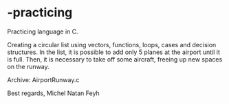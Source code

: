 # -practicing
 Practicing language in C.
 
Creating a circular list using vectors, functions, loops, cases and decision structures.
In the list, it is possible to add only 5 planes at the airport until it is full. Then, it is necessary to take off some aircraft, freeing up new spaces on the runway.

Archive: AirportRunway.c


Best regards,
Michel Natan Feyh
